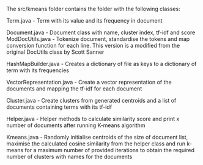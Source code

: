 The src/kmeans folder contains the folder with the following classes:

Term.java - Term with its value and its frequency in document

Document.java - Document class with name, cluster index, tf-idf and score
ModDocUtils.java -  Tokenize document, standardise the tokens and map conversion
        function for each line. This version is a modified from the
        original DocUtils class by Scott Sanner

HashMapBuilder.java - Creates a dictionary of file as keys to a dictionary of
        term with its frequencies

VectorRepresentation.java - Create a vector representation of the documents and
        mapping the tf-idf for each document

Cluster.java - Create clusters from generated centroids and a list of
        documents containing terms with its tf-idf

Helper.java - Helper methods to calculate similarity score and print x number
        of documents after running K-means algorithm

Kmeans.java - Randomly initialise centroids of the size of document list,
        maximise the calculated cosine similarity from the helper
        class and run k-means for a maximum number of provided iterations
        to obtain the required number of clusters with names for the documents
